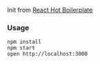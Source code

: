 Init from [React Hot Boilerplate](https://github.com/gaearon/react-hot-boilerplate)

### Usage

```
npm install
npm start
open http://localhost:3000
```
